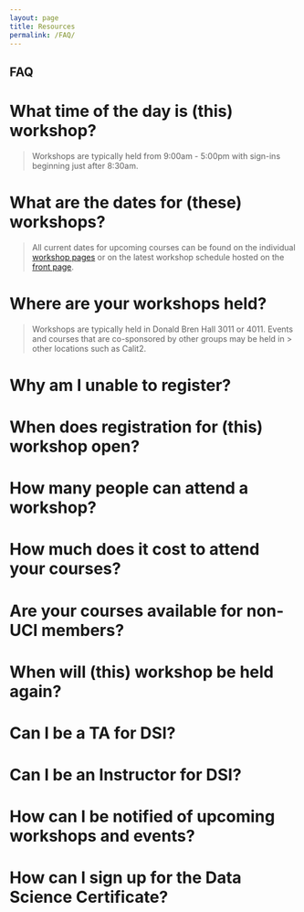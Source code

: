 ```yaml
---
layout: page
title: Resources
permalink: /FAQ/
---
```


## FAQ

# What time of the day is \(this\) workshop?
> Workshops are typically held from 9:00am - 5:00pm with sign-ins beginning just after 8:30am. 

# What are the dates for \(these\) workshops?
> All current dates for upcoming courses can be found on the individual 
> <a href="http://ucidatascienceinitiative.github.io/Workshops/">workshop pages</a> or 
> on the latest workshop schedule hosted on the <a href="http://ucidatascienceinitiative.github.io">front page</a>.

# Where are your workshops held?
> Workshops are typically held in Donald Bren Hall 3011 or 4011. Events and courses that are co-sponsored by other groups may be held in > other locations such as Calit2.


# Why am I unable to register?

# When does registration for \(this\) workshop open?

# How many people can attend a workshop?

# How much does it cost to attend your courses?

# Are your courses available for non-UCI members?

# When will \(this\) workshop be held again?

# Can I be a TA for DSI?

# Can I be an Instructor for DSI?

# How can I be notified of upcoming workshops and events?

# How can I sign up for the Data Science Certificate?
